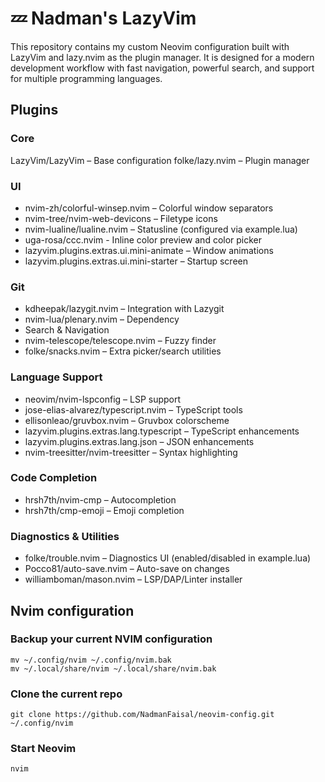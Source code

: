 # 💤 Nadman's LazyVim

This repository contains my custom Neovim configuration built with LazyVim and lazy.nvim as the plugin manager. It is designed for a modern development workflow with fast navigation, powerful search, and support for multiple programming languages.

## Plugins

### Core

LazyVim/LazyVim – Base configuration
folke/lazy.nvim – Plugin manager

### UI

- nvim-zh/colorful-winsep.nvim – Colorful window separators
- nvim-tree/nvim-web-devicons – Filetype icons
- nvim-lualine/lualine.nvim – Statusline (configured via example.lua)
- uga-rosa/ccc.nvim - Inline color preview and color picker
- lazyvim.plugins.extras.ui.mini-animate – Window animations
- lazyvim.plugins.extras.ui.mini-starter – Startup screen

### Git

- kdheepak/lazygit.nvim – Integration with Lazygit
- nvim-lua/plenary.nvim – Dependency
- Search & Navigation
- nvim-telescope/telescope.nvim – Fuzzy finder
- folke/snacks.nvim – Extra picker/search utilities

### Language Support

- neovim/nvim-lspconfig – LSP support
- jose-elias-alvarez/typescript.nvim – TypeScript tools
- ellisonleao/gruvbox.nvim – Gruvbox colorscheme
- lazyvim.plugins.extras.lang.typescript – TypeScript enhancements
- lazyvim.plugins.extras.lang.json – JSON enhancements
- nvim-treesitter/nvim-treesitter – Syntax highlighting

### Code Completion

- hrsh7th/nvim-cmp – Autocompletion
- hrsh7th/cmp-emoji – Emoji completion

### Diagnostics & Utilities

- folke/trouble.nvim – Diagnostics UI (enabled/disabled in example.lua)
- Pocco81/auto-save.nvim – Auto-save on changes 
- williamboman/mason.nvim – LSP/DAP/Linter installer

## Nvim configuration

### Backup your current NVIM configuration

```
mv ~/.config/nvim ~/.config/nvim.bak
mv ~/.local/share/nvim ~/.local/share/nvim.bak
```

### Clone the current repo

```
git clone https://github.com/NadmanFaisal/neovim-config.git ~/.config/nvim
```

### Start Neovim

```
nvim
```


